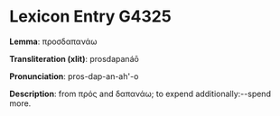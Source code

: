 # Lexicon Entry G4325

**Lemma**: προσδαπανάω

**Transliteration (xlit)**: prosdapanáō

**Pronunciation**: pros-dap-an-ah'-o

**Description**:
from πρός and δαπανάω; to expend additionally:--spend more.

